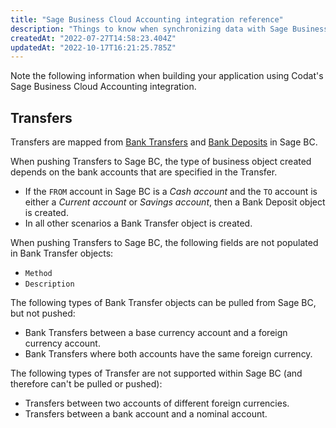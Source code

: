 ```yaml
---
title: "Sage Business Cloud Accounting integration reference"
description: "Things to know when synchronizing data with Sage Business Cloud Accounting."
createdAt: "2022-07-27T14:58:23.404Z"
updatedAt: "2022-10-17T16:21:25.785Z"
---
```


Note the following information when building your application using Codat's Sage Business Cloud Accounting integration.

## Transfers

Transfers are mapped from <a className="external" href="https://help.accounting.sage.com/en-ie/accounting/banking/extra-transfer-funds-between-bank-accounts.html?tocpath=Banking%20and%20bank%20feeds%7CTransfers%7C_____1#Recordabanktransfer" target="_blank">Bank Transfers</a> and <a  class="external" href="https://help.accounting.sage.com/en-ie/accounting/banking/extra-transfer-funds-between-bank-accounts.html?tocpath=Banking%20and%20bank%20feeds%7CTransfers%7C_____1#Recordabankdeposit" target="_blank">Bank Deposits</a> in Sage BC.

When pushing Transfers to Sage BC, the type of business object created depends on the bank accounts that are specified in the Transfer.

- If the `FROM` account in Sage BC is a _Cash account_ and the `TO` account is either a _Current account_ or _Savings account_, then a Bank Deposit object is created.
- In all other scenarios a Bank Transfer object is created.

When pushing Transfers to Sage BC, the following fields are not populated in Bank Transfer objects:

- `Method`
- `Description`

The following types of Bank Transfer objects can be pulled from Sage BC, but not pushed:

- Bank Transfers between a base currency account and a foreign currency account.
- Bank Transfers where both accounts have the same foreign currency.

The following types of Transfer are not supported within Sage BC (and therefore can't be pulled or pushed):

- Transfers between two accounts of different foreign currencies.
- Transfers between a bank account and a nominal account.
